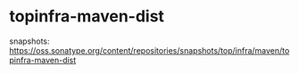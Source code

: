 # topinfra-maven-dist

snapshots: https://oss.sonatype.org/content/repositories/snapshots/top/infra/maven/topinfra-maven-dist
